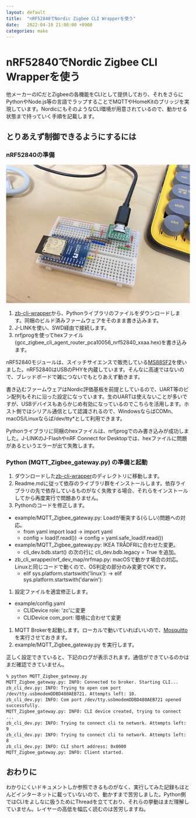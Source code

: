 ```yaml
---
layout: default
title:  "nRF52840でNordic Zigbee CLI Wrapperを使う"
date:   2022-04-10 21:00:00 +0900
categories: make
---
```


# nRF52840でNordic Zigbee CLI Wrapperを使う

他メーカーのICだとZigbeeの各機能をCLIとして提供しており、それをさらにPythonやNode.js等の言語でラップすることでMQTTやHomeKitのブリッジを実現しています。NordicにもそのようなCLI環境が用意されているので、動かせる状態まで持っていく手順を記載します。

## とりあえず制御できるようにするには

### nRF52840の準備

![](https://raw.githubusercontent.com/niccolli/log/main/images/20220410_nRF52840.jpg)

1. [zb-cli-wrapper](https://pypi.org/project/zb-cli-wrapper/)から、Pythonライブラリのファイルをダウンロードします。同梱のビルド済みファームウェアをそのまま書き込みます。
1. J-LINKを使い、SWD経由で接続します。
1. nrfjprogを使ってhexファイル(gcc_zigbee_cli_agent_router_pca10056_nrf52840_xxaa.hex)を書き込みます。

nRF52840モジュールは、スイッチサイエンスで販売している[MS88SF2](https://www.switch-science.com/catalog/6564/)を使いました。nRF52840はUSBのPHYを内蔵しています。そんなに高速ではないので、ブレッドボードで雑につないでもとりあえず動きます。

書き込むファームウェアはNordic評価基板を前提としているので、UART等のピン配列もそれに沿った設定になっています。生のUARTは使えないことが多いですが、USBデバイスもあらかじめ有効になっているのでこちらを活用します。ホスト側ではシリアル通信として認識されるので、WindowsならばCOMn、macOS/Linuxならば/dev/tty*として利用できます。

Pythonライブラリに同梱のhexファイルは、nrfjprogでのみ書き込みが成功しました。J-LINKのJ-FlashやnRF Connect for Desktopでは、hexファイルに問題があるというエラーが出て失敗します。

### Python (MQTT_Zigbee_gateway.py) の準備と起動

1. ダウンロードした[zb-cli-wrapper](https://pypi.org/project/zb-cli-wrapper/)のディレクトリに移動します。
1. Readme.mdに従って依存のライブラリ群をインストールします。依存ライブラリの先で依存しているものがなく失敗する場合、それらをインストールしてから再度実行で問題ありません。
1. Pythonのコードを修正します。
  - example/MQTT_Zigbee_gateway.py: Loadが衝突する(らしい)問題への対応。
    - from yaml import load → import yaml
    - config = load(f.read()) → config = yaml.safe_load(f.read())
  - example/MQTT_Zigbee_gateway.py: IKEA TRÅDFRIに合わせた変更。
    - cli_dev.bdb.start() の次の行に cli_dev.bdb.legacy = True を追加。
  - zb_cli_wrapper/nrf_dev_map/nrfmap.py: macOSで動かす場合の対応。Linuxと同じコードで動くので、OS判定の部分のみ変更でOKです。
    - elif sys.platform.startswith('linux'): → elif sys.platform.startswith('darwin'):
1. 設定ファイルを適宜修正します。
  - example/config.yaml
    - CLIDevice role: 'zc'に変更
    - CLIDevice com_port: 環境に合わせて変更
1. MQTT Brokerを起動します。ローカルで動いていればいいので、[Mosquitto](https://mosquitto.org/)を実行させておきます。
1. example/MQTT_Zigbee_gateway.py を実行します。

正しく設定できていると、下記のログが表示されます。通信ができているのかはまだ確認できていません。

```
% python MQTT_Zigbee_gateway.py
MQTT_Zigbee_gateway.py: INFO: Connected to broker. Starting CLI...
zb_cli_dev.py: INFO: Trying to open com port /dev/tty.usbmodemDDBD480AEB721. Attempts left: 10.
zb_cli_dev.py: INFO: Com port /dev/tty.usbmodemDDBD480AEB721 opened successfully.
MQTT_Zigbee_gateway.py: INFO: CLI device created, trying to connect ...
zb_cli_dev.py: INFO: Trying to connect cli to network. Attempts left: 9
zb_cli_dev.py: INFO: Trying to connect cli to network. Attempts left: 8
zb_cli_dev.py: INFO: CLI short address: 0x0000
MQTT_Zigbee_gateway.py: INFO: Client started.
```

## おわりに

わかりにくいドキュメントしか参照できるものがなく、実行してみた記録もほとんどインターネットに載っていないので、動かすまで苦労しました。Python側ではCLIをよしなに扱うためにThreadを立てており、それらの挙動はまだ理解していません。レイヤーの高低を幅広く読むのは苦労しますね。
